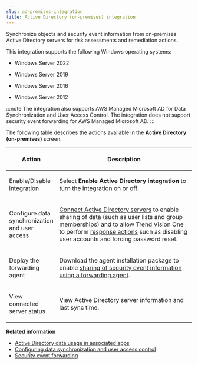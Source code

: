 ```yaml
---
slug: ad-premises-integration
title: Active Directory (on-premises) integration
---
```


Synchronize objects and security event information from on-premises Active Directory servers for risk assessments and remediation actions.

This integration supports the following Windows operating systems:

- Windows Server 2022

- Windows Server 2019

- Windows Server 2016

- Windows Server 2012

:::note
The integration also supports AWS Managed Microsoft AD for Data Synchronization and User Access Control. The integration does not support security event forwarding for AWS Managed Microsoft AD.
:::

The following table describes the actions available in the **Active Directory (on-premises)** screen.

<table>
<colgroup>
<col style="width: 25%" />
<col style="width: 75%" />
</colgroup>
<thead>
<tr>
<th><p>Action</p></th>
<th><p>Description</p></th>
</tr>
</thead>
<tbody>
<tr>
<td><p>Enable/Disable integration</p></td>
<td><p>Select <strong>Enable Active Directory integration</strong> to turn the integration on or off.</p></td>
</tr>
<tr>
<td><p>Configure data synchronization and user access</p></td>
<td><p><a href="trend-vision-one-adfs-user-access-control">Connect Active Directory servers</a> to enable sharing of data (such as user lists and group memberships) and to allow Trend Vision One to perform <a href="trend-vision-one-response-actions-intro">response actions</a> such as disabling user accounts and forcing password reset.</p></td>
</tr>
<tr>
<td><p>Deploy the forwarding agent</p></td>
<td><p>Download the agent installation package to enable <a href="trend-vision-one-security-event-forwarding">sharing of security event information using a forwarding agent</a>.</p></td>
</tr>
<tr>
<td><p>View connected server status</p></td>
<td><p>View Active Directory server information and last sync time.</p></td>
</tr>
</tbody>
</table>

**Related information**

- [Active Directory data usage in associated apps](ad-data-usage-associated-apps.md "Understand how Active Directory data is used in associated apps after integration.")
- [Configuring data synchronization and user access control](adfs-user-access-control.md "Synchronize data from an on-premises Active Directory server through a Service Gateway.")
- [Security event forwarding](security-event-forwarding.md "Enable sharing security event information from an on-premises Active Directory server with Cyber Risk Exposure Management.")
